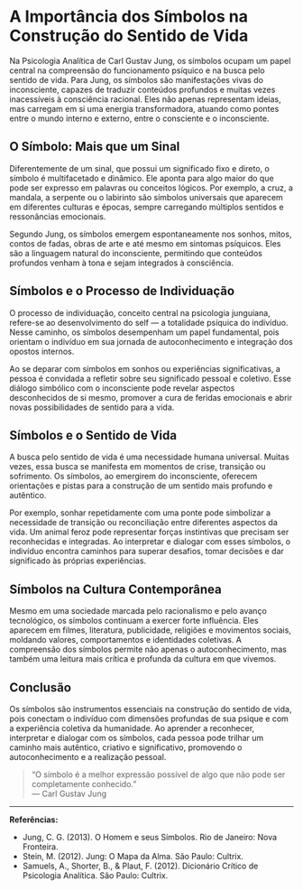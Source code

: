 # A Importância dos Símbolos na Construção do Sentido de Vida

Na Psicologia Analítica de Carl Gustav Jung, os símbolos ocupam um papel central na compreensão do funcionamento psíquico e na busca pelo sentido de vida. Para Jung, os símbolos são manifestações vivas do inconsciente, capazes de traduzir conteúdos profundos e muitas vezes inacessíveis à consciência racional. Eles não apenas representam ideias, mas carregam em si uma energia transformadora, atuando como pontes entre o mundo interno e externo, entre o consciente e o inconsciente.

## O Símbolo: Mais que um Sinal

Diferentemente de um sinal, que possui um significado fixo e direto, o símbolo é multifacetado e dinâmico. Ele aponta para algo maior do que pode ser expresso em palavras ou conceitos lógicos. Por exemplo, a cruz, a mandala, a serpente ou o labirinto são símbolos universais que aparecem em diferentes culturas e épocas, sempre carregando múltiplos sentidos e ressonâncias emocionais.

Segundo Jung, os símbolos emergem espontaneamente nos sonhos, mitos, contos de fadas, obras de arte e até mesmo em sintomas psíquicos. Eles são a linguagem natural do inconsciente, permitindo que conteúdos profundos venham à tona e sejam integrados à consciência.

## Símbolos e o Processo de Individuação

O processo de individuação, conceito central na psicologia junguiana, refere-se ao desenvolvimento do self — a totalidade psíquica do indivíduo. Nesse caminho, os símbolos desempenham um papel fundamental, pois orientam o indivíduo em sua jornada de autoconhecimento e integração dos opostos internos.

Ao se deparar com símbolos em sonhos ou experiências significativas, a pessoa é convidada a refletir sobre seu significado pessoal e coletivo. Esse diálogo simbólico com o inconsciente pode revelar aspectos desconhecidos de si mesmo, promover a cura de feridas emocionais e abrir novas possibilidades de sentido para a vida.

## Símbolos e o Sentido de Vida

A busca pelo sentido de vida é uma necessidade humana universal. Muitas vezes, essa busca se manifesta em momentos de crise, transição ou sofrimento. Os símbolos, ao emergirem do inconsciente, oferecem orientações e pistas para a construção de um sentido mais profundo e autêntico.

Por exemplo, sonhar repetidamente com uma ponte pode simbolizar a necessidade de transição ou reconciliação entre diferentes aspectos da vida. Um animal feroz pode representar forças instintivas que precisam ser reconhecidas e integradas. Ao interpretar e dialogar com esses símbolos, o indivíduo encontra caminhos para superar desafios, tomar decisões e dar significado às próprias experiências.

## Símbolos na Cultura Contemporânea

Mesmo em uma sociedade marcada pelo racionalismo e pelo avanço tecnológico, os símbolos continuam a exercer forte influência. Eles aparecem em filmes, literatura, publicidade, religiões e movimentos sociais, moldando valores, comportamentos e identidades coletivas. A compreensão dos símbolos permite não apenas o autoconhecimento, mas também uma leitura mais crítica e profunda da cultura em que vivemos.

## Conclusão

Os símbolos são instrumentos essenciais na construção do sentido de vida, pois conectam o indivíduo com dimensões profundas de sua psique e com a experiência coletiva da humanidade. Ao aprender a reconhecer, interpretar e dialogar com os símbolos, cada pessoa pode trilhar um caminho mais autêntico, criativo e significativo, promovendo o autoconhecimento e a realização pessoal.

> “O símbolo é a melhor expressão possível de algo que não pode ser completamente conhecido.”  
> — Carl Gustav Jung

---

**Referências:**

- Jung, C. G. (2013). O Homem e seus Símbolos. Rio de Janeiro: Nova Fronteira.
- Stein, M. (2012). Jung: O Mapa da Alma. São Paulo: Cultrix.
- Samuels, A., Shorter, B., & Plaut, F. (2012). Dicionário Crítico de Psicologia Analítica. São Paulo: Cultrix.